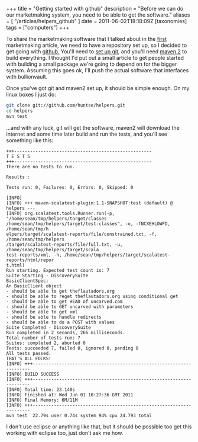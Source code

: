 +++
title = "Getting started with github"
description = "Before we can do our marketmaking system, you need to be able to get the software."
aliases = [ "/articles/helpers_github" ]
date = 2011-06-02T18:18:09Z
[taxonomies]
tags = ["computers"]
+++


To share the marketmaking software that I talked about in the [first][5]
marketmaking article, we need to have a repository set up, so I decided
to get going with [github.][6] You'll need to [set up git][7], and you'll
need [maven 2][8] to build everything. I thought I'd put out a small
article to get people started with building a small package we're going
to depend on for the bigger system. Assuming this goes ok, I'll push
the actual software that interfaces with bullionvault.

Once you've got git and maven2 set up, it should be simple enough. On
my linux boxes I just do:
```sh
git clone git://github.com/huntse/helpers.git
cd helpers
mvn test
```

...and with any luck, git will get the software, maven2 will download
the internet and some time later build and run the tests, and you'll
see something like this:
```
+++----------------------------------------------------
T E S T S
+++----------------------------------------------------
There are no tests to run.

Results :

Tests run: 0, Failures: 0, Errors: 0, Skipped: 0

[INFO]
[INFO] +++ maven-scalatest-plugin:1.1-SNAPSHOT:test (default) @ helpers ---
[INFO] org.scalatest.tools.Runner.run(-p, "/home/sean/tmp/helpers/target/classes
/home/sean/tmp/helpers/target/test-classes", -o, -fNCXEHLOWFD, /home/sean/tmp/h
elpers/target/scalatest-reports/file/constrained.txt, -f, /home/sean/tmp/helpers
/target/scalatest-reports/file/full.txt, -u, /home/sean/tmp/helpers/target/scala
test-reports/xml, -h, /home/sean/tmp/helpers/target/scalatest-reports/html/repor
t.html)
Run starting. Expected test count is: 7
Suite Starting - DiscoverySuite
BasicClientSpec:
An BasicClient object
- should be able to get theflautadors.org
- should be able to reget theflautadors.org using conditional get
- should be able to get HEAD of uncarved.com
- should be able to GET uncarved with parameters
- should be able to get xml
- should be able to handle redirects
- should be able to do a POST with values
Suite Completed - DiscoverySuite
Run completed in 2 seconds, 266 milliseconds.
Total number of tests run: 7
Suites: completed 2, aborted 0
Tests: succeeded 7, failed 0, ignored 0, pending 0
All tests passed.
THAT'S ALL FOLKS!
[INFO] +++---------------------------------------------------------------------
[INFO] BUILD SUCCESS
[INFO] +++---------------------------------------------------------------------
[INFO] Total time: 23.140s
[INFO] Finished at: Wed Jun 01 10:27:36 GMT 2011
[INFO] Final Memory: 6M/11M
[INFO] +++---------------------------------------------------------------------
mvn test  22.79s user 0.74s system 94% cpu 24.793 total
```

I don't use eclipse or anything like that, but it should be possible
too get this working with eclipse too, just don't ask me how.

[1]: http://www.uncarved.com/articles/helpers_github
[2]: http://www.uncarved.com/
[3]: http://www.uncarved.com/articles/contact
[4]: http://www.uncarved.com/login/
[5]: /articles/mm_1
[6]: http://github.com/
[7]: http://help.github.com/set-up-git-redirect
[8]: http://maven.apache.org/
[9]: http://www.uncarved.com/tags/computers
